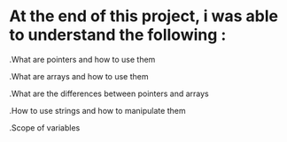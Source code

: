 # At the end of this project, i was able to understand the following :

.What are pointers and how to use them

.What are arrays and how to use them

.What are the differences between pointers and arrays

.How to use strings and how to manipulate them

.Scope of variables


